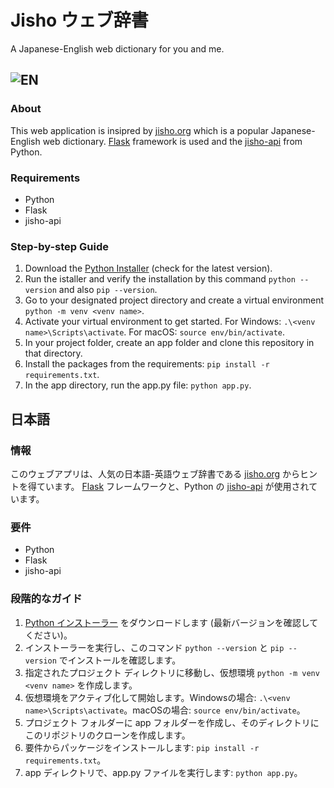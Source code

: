 # Jisho ウェブ辞書
A Japanese-English web dictionary for you and me.

## ![EN](https://cdn-icons-png.flaticon.com/128/10576/10576632.png)

### About

This web application is insipred by [jisho.org](https://jisho.org/) which is a popular Japanese-English web dictionary.
[Flask](https://flask.palletsprojects.com/en/3.0.x/) framework is used and the [jisho-api](https://pypi.org/project/jisho-api/) from Python.

### Requirements
* Python
* Flask
* jisho-api

### Step-by-step Guide
1. Download the [Python Installer](https://www.python.org/downloads/) (check for the latest version).
2. Run the istaller and verify the installation by this command `python --version` and also `pip --version`.
3. Go to your designated project directory and create a virtual environment `python -m venv <venv name>`.
4. Activate your virtual environment to get started. For Windows: `.\<venv name>\Scripts\activate`. For macOS: `source env/bin/activate`.
5. In your project folder, create an app folder and clone this repository in that directory.
6. Install the packages from the requirements: `pip install -r requirements.txt`.
7. In the app directory, run the app.py file: `python app.py`. 

## 日本語

### 情報

このウェブアプリは、人気の日本語-英語ウェブ辞書である [jisho.org](https://jisho.org/) からヒントを得ています。
[Flask](https://flask.palletsprojects.com/en/3.0.x/) フレームワークと、Python の [jisho-api](https://pypi.org/project/jisho-api/) が使用されています。

### 要件
* Python
* Flask
* jisho-api

### 段階的なガイド
1. [Python インストーラー](https://www.python.org/downloads/) をダウンロードします (最新バージョンを確認してください)。
2. インストーラーを実行し、このコマンド `python --version` と `pip --version` でインストールを確認します。
3. 指定されたプロジェクト ディレクトリに移動し、仮想環境 `python -m venv <venv name>` を作成します。
4. 仮想環境をアクティブ化して開始します。Windowsの場合: `.\<venv name>\Scripts\activate`。macOSの場合: `source env/bin/activate`。
5. プロジェクト フォルダーに app フォルダーを作成し、そのディレクトリにこのリポジトリのクローンを作成します。
6. 要件からパッケージをインストールします: `pip install -r requirements.txt`。
7. app ディレクトリで、app.py ファイルを実行します: `python app.py`。




